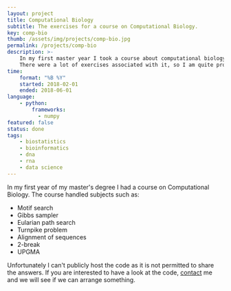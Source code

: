 ```yaml
---
layout: project
title: Computational Biology
subtitle: The exercises for a course on Computational Biology.
key: comp-bio
thumb: /assets/img/projects/comp-bio.jpg
permalink: /projects/comp-bio
description: >-
    In my first master year I took a course about computational biology. 
    There were a lot of exercises associated with it, so I am quite proud of the code I wrote for this course.
time:
    format: "%B %Y"
    started: 2018-02-01
    ended: 2018-06-01
language: 
    - python:
        frameworks:
          - numpy
featured: false
status: done
tags: 
    - biostatistics
    - bioinformatics
    - dna
    - rna
    - data science
---
```


In my first year of my master's degree I had a course on Computational Biology. 
The course handled subjects such as:

* Motif search
* Gibbs sampler
* Eularian path search
* Turnpike problem
* Alignment of sequences
* 2-break
* UPGMA
  
Unfortunately I can't publicly host the code as it is not permitted to share the answers.
If you are interested to have a look at the code, [contact](/contact) me and we will see if we can arrange something.